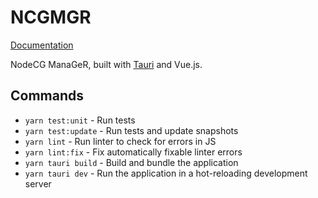 # NCGMGR

[Documentation](http://ncgmgr.readthedocs.io/)

NodeCG ManaGeR, built with [Tauri](https://tauri.app/) and Vue.js.

## Commands

- `yarn test:unit` - Run tests
- `yarn test:update` - Run tests and update snapshots
- `yarn lint` - Run linter to check for errors in JS
- `yarn lint:fix` - Fix automatically fixable linter errors
- `yarn tauri build` - Build and bundle the application
- `yarn tauri dev` - Run the application in a hot-reloading development server
